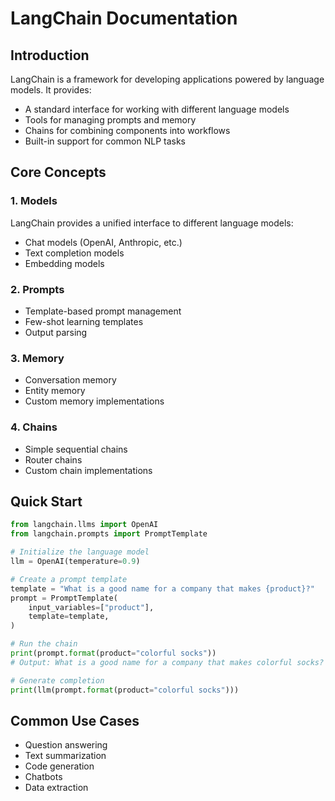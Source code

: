 # LangChain Documentation

## Introduction
LangChain is a framework for developing applications powered by language models. It provides:
- A standard interface for working with different language models
- Tools for managing prompts and memory
- Chains for combining components into workflows
- Built-in support for common NLP tasks

## Core Concepts

### 1. Models
LangChain provides a unified interface to different language models:
- Chat models (OpenAI, Anthropic, etc.)
- Text completion models
- Embedding models

### 2. Prompts
- Template-based prompt management
- Few-shot learning templates
- Output parsing

### 3. Memory
- Conversation memory
- Entity memory
- Custom memory implementations

### 4. Chains
- Simple sequential chains
- Router chains
- Custom chain implementations

## Quick Start

```python
from langchain.llms import OpenAI
from langchain.prompts import PromptTemplate

# Initialize the language model
llm = OpenAI(temperature=0.9)

# Create a prompt template
template = "What is a good name for a company that makes {product}?"
prompt = PromptTemplate(
    input_variables=["product"],
    template=template,
)

# Run the chain
print(prompt.format(product="colorful socks"))
# Output: What is a good name for a company that makes colorful socks?

# Generate completion
print(llm(prompt.format(product="colorful socks")))
```

## Common Use Cases
- Question answering
- Text summarization
- Code generation
- Chatbots
- Data extraction
